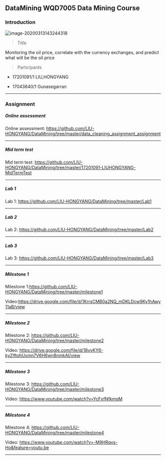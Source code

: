 ## DataMining WQD7005 Data Mining Course



### Introduction



![image-20200313143244318](https://tva1.sinaimg.cn/large/00831rSTgy1gcsafj84etj311y0sggr3.jpg)



> Title

Monitoring the oil price, correlate with the currency exchanges, and predict what will be the oil price



>  Participants



- 17201091/1 LIU,HONGYANG

- 17043640/1 Gunasegarran





___



### Assignment





##### Online assessment



Online assessment:  https://github.com/LIU-HONGYANG/DataMining/tree/master/data_cleaning_assignment_assignment



___



##### Mid term test



Mid term test: https://github.com/LIU-HONGYANG/DataMining/tree/master/17201091-LIUHONGYANG-MidTermTest



___



##### Lab 1



Lab 1: https://github.com/LIU-HONGYANG/DataMining/tree/master/Lab1





___



##### Lab 2



Lab 2: https://github.com/LIU-HONGYANG/DataMining/tree/master/Lab2



___



##### Lab 3



Lab 3: https://github.com/LIU-HONGYANG/DataMining/tree/master/Lab3





___



##### Milestone 1



Milestone 1:https://github.com/LIU-HONGYANG/DataMining/tree/master/milestone1



Video:https://drive.google.com/file/d/1KrrsCMB0a2NQ_mDKLDcw9Ky1hAwy11aB/view



___



##### Milestone 2



Milestone 2: https://github.com/LIU-HONGYANG/DataMining/tree/master/milestone2



Video: https://drive.google.com/file/d/18vyKY6-kyZlftohUxmn7V6H6wn8nmkAI/view



---



##### Milestone 3



Milestone 3: https://github.com/LIU-HONGYANG/DataMining/tree/master/milestone3



Video: https://www.youtube.com/watch?v=YcFxfNfkmqM



---



##### Milestone 4



Milestone 4:  https://github.com/LIU-HONGYANG/DataMining/tree/master/milestone4



Video:  https://www.youtube.com/watch?v=-M9HRqvs-Ho&feature=youtu.be



---



